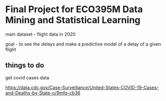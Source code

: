 # Final Project for ECO395M Data Mining and Statistical Learning

main dataset - flight data in 2020

goal - to see the delays and make a predictive model of a delay of a given flight

## things to do

get covid cases data

https://data.cdc.gov/Case-Surveillance/United-States-COVID-19-Cases-and-Deaths-by-State-o/9mfq-cb36
